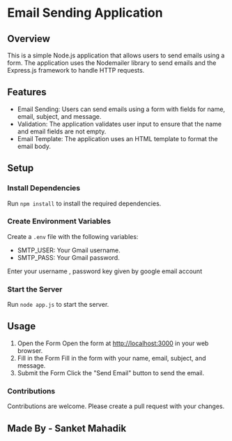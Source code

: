 # Email Sending Application

## Overview
This is a simple Node.js application that allows users to send emails using a form. The application uses the Nodemailer library to send emails and the Express.js framework to handle HTTP requests.

## Features
- Email Sending: Users can send emails using a form with fields for name, email, subject, and message.
- Validation: The application validates user input to ensure that the name and email fields are not empty.
- Email Template: The application uses an HTML template to format the email body.

## Setup
### Install Dependencies
Run `npm install` to install the required dependencies.

### Create Environment Variables
   Create a `.env` file with the following variables:
   - SMTP_USER: Your Gmail username.
   - SMTP_PASS: Your Gmail password.

  Enter your username , password key given by google email account

### Start the Server
Run `node app.js` to start the server.

## Usage
1. Open the Form
Open the form at [http://localhost:3000](http://localhost:3000) in your web browser.
2. Fill in the Form
Fill in the form with your name, email, subject, and message.
3. Submit the Form
Click the "Send Email" button to send the email.

### Contributions
Contributions are welcome. Please create a pull request with your changes.

## Made By - Sanket Mahadik

